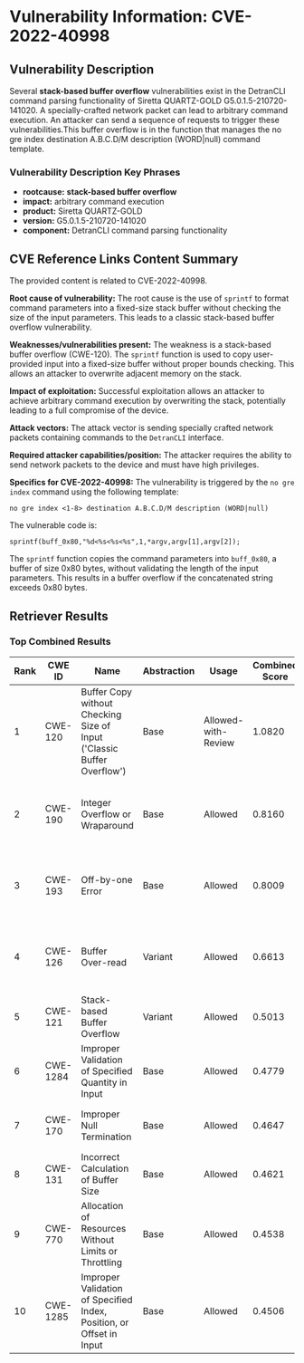 # Vulnerability Information: CVE-2022-40998

## Vulnerability Description
Several **stack-based buffer overflow** vulnerabilities exist in the DetranCLI command parsing functionality of Siretta QUARTZ-GOLD G5.0.1.5-210720-141020. A specially-crafted network packet can lead to arbitrary command execution. An attacker can send a sequence of requests to trigger these vulnerabilities.This buffer overflow is in the function that manages the no gre index destination A.B.C.D/M description (WORD|null) command template.

### Vulnerability Description Key Phrases
- **rootcause:** **stack-based buffer overflow**
- **impact:** arbitrary command execution
- **product:** Siretta QUARTZ-GOLD
- **version:** G5.0.1.5-210720-141020
- **component:** DetranCLI command parsing functionality

## CVE Reference Links Content Summary
The provided content is related to CVE-2022-40998.

**Root cause of vulnerability:**
The root cause is the use of `sprintf` to format command parameters into a fixed-size stack buffer without checking the size of the input parameters. This leads to a classic stack-based buffer overflow vulnerability.

**Weaknesses/vulnerabilities present:**
The weakness is a stack-based buffer overflow (CWE-120). The `sprintf` function is used to copy user-provided input into a fixed-size buffer without proper bounds checking. This allows an attacker to overwrite adjacent memory on the stack.

**Impact of exploitation:**
Successful exploitation allows an attacker to achieve arbitrary command execution by overwriting the stack, potentially leading to a full compromise of the device.

**Attack vectors:**
The attack vector is sending specially crafted network packets containing commands to the `DetranCLI` interface.

**Required attacker capabilities/position:**
The attacker requires the ability to send network packets to the device and must have high privileges.

**Specifics for CVE-2022-40998:**
The vulnerability is triggered by the `no gre index` command using the following template:
```
no gre index <1-8> destination A.B.C.D/M description (WORD|null)
```
The vulnerable code is:
```
sprintf(buff_0x80,"%d<%s<%s<%s",1,*argv,argv[1],argv[2]);
```
The `sprintf` function copies the command parameters into `buff_0x80`, a buffer of size 0x80 bytes, without validating the length of the input parameters. This results in a buffer overflow if the concatenated string exceeds 0x80 bytes.

## Retriever Results

### Top Combined Results

| Rank | CWE ID | Name | Abstraction | Usage | Combined Score | Retrievers | Individual Scores |
|------|--------|------|-------------|-------|---------------|------------|-------------------|
| 1 | CWE-120 | Buffer Copy without Checking Size of Input ('Classic Buffer Overflow') | Base | Allowed-with-Review | 1.0820 | dense, sparse, graph | dense: 0.706, sparse: 0.866, graph: 0.797 |
| 2 | CWE-190 | Integer Overflow or Wraparound | Base | Allowed | 0.8160 | dense, sparse, graph | dense: 0.569, sparse: 0.365, graph: 0.901 |
| 3 | CWE-193 | Off-by-one Error | Base | Allowed | 0.8009 | dense, sparse, graph | dense: 0.557, sparse: 0.339, graph: 0.919 |
| 4 | CWE-126 | Buffer Over-read | Variant | Allowed | 0.6613 | dense, sparse, graph | dense: 0.579, sparse: 0.312, graph: 0.695 |
| 5 | CWE-121 | Stack-based Buffer Overflow | Variant | Allowed | 0.5013 | dense, sparse | dense: 0.659, sparse: 0.373 |
| 6 | CWE-1284 | Improper Validation of Specified Quantity in Input | Base | Allowed | 0.4779 | dense, sparse | dense: 0.549, sparse: 0.355 |
| 7 | CWE-170 | Improper Null Termination | Base | Allowed | 0.4647 | sparse, graph | sparse: 0.319, graph: 0.789 |
| 8 | CWE-131 | Incorrect Calculation of Buffer Size | Base | Allowed | 0.4621 | dense, sparse | dense: 0.575, sparse: 0.305 |
| 9 | CWE-770 | Allocation of Resources Without Limits or Throttling | Base | Allowed | 0.4538 | dense, sparse | dense: 0.545, sparse: 0.317 |
| 10 | CWE-1285 | Improper Validation of Specified Index, Position, or Offset in Input | Base | Allowed | 0.4506 | dense, sparse | dense: 0.566, sparse: 0.292 |

